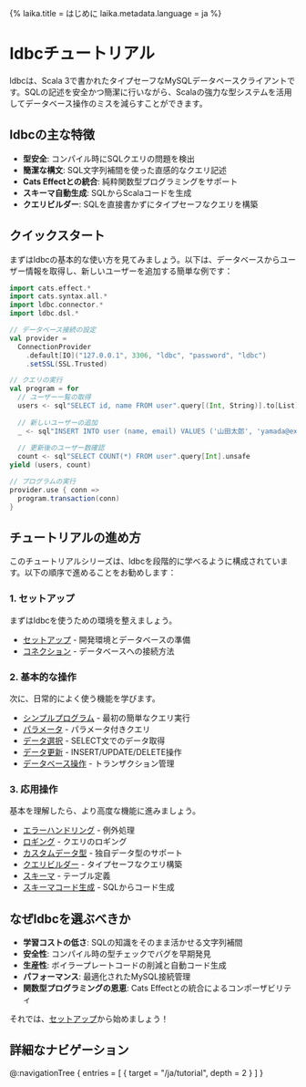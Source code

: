 {%
  laika.title = はじめに
  laika.metadata.language = ja
%}

# ldbcチュートリアル

ldbcは、Scala 3で書かれたタイプセーフなMySQLデータベースクライアントです。SQLの記述を安全かつ簡潔に行いながら、Scalaの強力な型システムを活用してデータベース操作のミスを減らすことができます。

## ldbcの主な特徴

- **型安全**: コンパイル時にSQLクエリの問題を検出
- **簡潔な構文**: SQL文字列補間を使った直感的なクエリ記述
- **Cats Effectとの統合**: 純粋関数型プログラミングをサポート
- **スキーマ自動生成**: SQLからScalaコードを生成
- **クエリビルダー**: SQLを直接書かずにタイプセーフなクエリを構築

## クイックスタート

まずはldbcの基本的な使い方を見てみましょう。以下は、データベースからユーザー情報を取得し、新しいユーザーを追加する簡単な例です：

```scala 3
import cats.effect.*
import cats.syntax.all.*
import ldbc.connector.*
import ldbc.dsl.*

// データベース接続の設定
val provider =
  ConnectionProvider
    .default[IO]("127.0.0.1", 3306, "ldbc", "password", "ldbc")
    .setSSL(SSL.Trusted)

// クエリの実行
val program = for
  // ユーザー一覧の取得
  users <- sql"SELECT id, name FROM user".query[(Int, String)].to[List]
  
  // 新しいユーザーの追加
  _ <- sql"INSERT INTO user (name, email) VALUES ('山田太郎', 'yamada@example.com')".update
  
  // 更新後のユーザー数確認
  count <- sql"SELECT COUNT(*) FROM user".query[Int].unsafe
yield (users, count)

// プログラムの実行
provider.use { conn =>
  program.transaction(conn)
}
```

## チュートリアルの進め方

このチュートリアルシリーズは、ldbcを段階的に学べるように構成されています。以下の順序で進めることをお勧めします：

### 1. セットアップ

まずはldbcを使うための環境を整えましょう。

- [セットアップ](/ja/tutorial/Setup.md) - 開発環境とデータベースの準備
- [コネクション](/ja/tutorial/Connection.md) - データベースへの接続方法

### 2. 基本的な操作

次に、日常的によく使う機能を学びます。

- [シンプルプログラム](/ja/tutorial/Simple-Program.md) - 最初の簡単なクエリ実行
- [パラメータ](/ja/tutorial/Parameterized-Queries.md) - パラメータ付きクエリ
- [データ選択](/ja/tutorial/Selecting-Data.md) - SELECT文でのデータ取得
- [データ更新](/ja/tutorial/Updating-Data.md) - INSERT/UPDATE/DELETE操作
- [データベース操作](/ja/tutorial/Database-Operations.md) - トランザクション管理

### 3. 応用操作

基本を理解したら、より高度な機能に進みましょう。

- [エラーハンドリング](/ja/tutorial/Error-Handling.md) - 例外処理
- [ロギング](/ja/tutorial/Logging.md) - クエリのロギング
- [カスタムデータ型](/ja/tutorial/Custom-Data-Type.md) - 独自データ型のサポート
- [クエリビルダー](/ja/tutorial/Query-Builder.md) - タイプセーフなクエリ構築
- [スキーマ](/ja/tutorial/Schema.md) - テーブル定義
- [スキーマコード生成](/ja/tutorial/Schema-Code-Generation.md) - SQLからコード生成

## なぜldbcを選ぶべきか

- **学習コストの低さ**: SQLの知識をそのまま活かせる文字列補間
- **安全性**: コンパイル時の型チェックでバグを早期発見
- **生産性**: ボイラープレートコードの削減と自動コード生成
- **パフォーマンス**: 最適化されたMySQL接続管理
- **関数型プログラミングの恩恵**: Cats Effectとの統合によるコンポーザビリティ

それでは、[セットアップ](/ja/tutorial/Setup.md)から始めましょう！

## 詳細なナビゲーション

@:navigationTree {
  entries = [ { target = "/ja/tutorial", depth = 2 } ]
}
